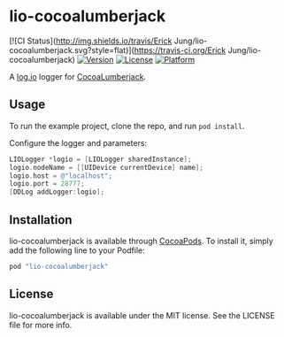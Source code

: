 # lio-cocoalumberjack

[![CI Status](http://img.shields.io/travis/Erick Jung/lio-cocoalumberjack.svg?style=flat)](https://travis-ci.org/Erick Jung/lio-cocoalumberjack)
[![Version](https://img.shields.io/cocoapods/v/lio-cocoalumberjack.svg?style=flat)](http://cocoapods.org/pods/lio-cocoalumberjack)
[![License](https://img.shields.io/cocoapods/l/lio-cocoalumberjack.svg?style=flat)](http://cocoapods.org/pods/lio-cocoalumberjack)
[![Platform](https://img.shields.io/cocoapods/p/lio-cocoalumberjack.svg?style=flat)](http://cocoapods.org/pods/lio-cocoalumberjack)

A [log.io](http://logio.org/) logger for [CocoaLumberjack](https://github.com/CocoaLumberjack/CocoaLumberjack).

## Usage

To run the example project, clone the repo, and run `pod install`.

Configure the logger and parameters:

``` objective-c
LIOLogger *logio = [LIOLogger sharedInstance];
logio.nodeName = [[UIDevice currentDevice] name];
logio.host = @"localhost";
logio.port = 28777;
[DDLog addLogger:logio];
```

## Installation

lio-cocoalumberjack is available through [CocoaPods](http://cocoapods.org). To install
it, simply add the following line to your Podfile:

```ruby
pod "lio-cocoalumberjack"
```

## License

lio-cocoalumberjack is available under the MIT license. See the LICENSE file for more info.
